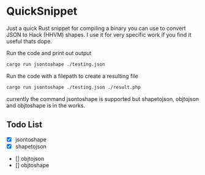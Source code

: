 # QuickSnippet

Just a quick Rust snippet for compiling a
binary you can use to convert JSON to Hack (HHVM) shapes.
I use it for very specific work if you find it useful thats dope.

Run the code and print out output

```bash
cargo run jsontoshape ./testing.json
```

Run the code with a filepath to create a resulting file

```bash
cargo run jsontoshape ./testing.json ./result.php
```

currently the command jsontoshape is supported
but shapetojson, objtojson and objtoshape is in the works.

## Todo List

- [x] jsontoshape
- [x] shapetojson
- [] objtojson
- [] objtoshape
